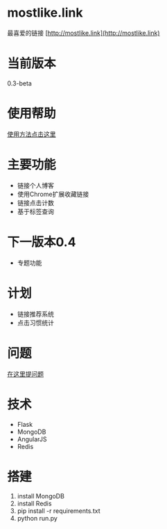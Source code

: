 # mostlike.link

最喜爱的链接
[http://mostlike.link](http://mostlike.link)

# 当前版本
0.3-beta

# 使用帮助

[使用方法点击这里](https://github.com/everettjf/mostlike.link/blob/master/TUTORIAL.md)

# 主要功能
- 链接个人博客
- 使用Chrome扩展收藏链接
- 链接点击计数
- 基于标签查询

# 下一版本0.4
- 专题功能

# 计划
- 链接推荐系统
- 点击习惯统计

# 问题

[在这里提问题](https://github.com/everettjf/mostlike.link/issues)

# 技术
- Flask
- MongoDB
- AngularJS
- Redis

# 搭建
1. install MongoDB
2. install Redis
3. pip install -r requirements.txt
4. python run.py


